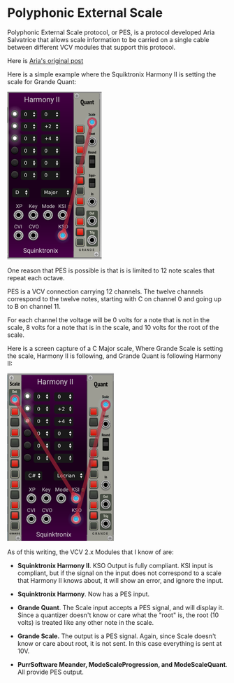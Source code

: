 # Polyphonic External Scale

Polyphonic External Scale protocol, or PES, is a protocol developed Aria Salvatrice that allows scale information to be carried on a single cable between different VCV modules that support this protocol.

Here is [Aria's original post](https://aria.dog/modules/poly-external-scale/)

Here is a simple example where the Squiktronix Harmony II is setting the scale for Grande Quant:

![HarmonyII to Quant](./pes1.png)

One reason that PES is possible is that is is limited to 12 note scales that repeat each octave.

PES is a VCV connection carrying 12 channels. The twelve channels correspond to the twelve notes, starting with C on channel 0 and going up to B on channel 11.

For each channel the voltage will be 0 volts for a note that is not in the scale, 8 volts for a note that is in the scale, and 10 volts for the root of the scale.

Here is a screen capture of a C Major scale, Where Grande Scale is setting the scale, Harmony II is following, and Grande Quant is following Harmony II:

![round trip](./pes2.png)

As of this writing, the VCV 2.x Modules that I know of are:

* **Squinktronix Harmony II**. KSO Output is fully compliant. KSI input is compliant, but if the signal on the input does not correspond to a scale that Harmony II knows about, it will show an error, and ignore the input.

* **Squinktronix Harmony**. Now has a PES input.

* **Grande Quant**. The Scale input accepts a PES signal, and will display it. Since a quantizer doesn't know or care what the "root" is, the root (10 volts) is treated like any other note in the scale.

* **Grande Scale.** The output is a PES signal. Again, since Scale doesn't know or care about root, it is not sent. In this case everything is sent at 10V.

* **PurrSoftware Meander, ModeScaleProgression, and ModeScaleQuant**. All provide PES output.
